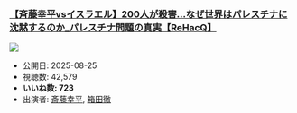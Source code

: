 ### [【斉藤幸平vsイスラエル】200人が殺害…なぜ世界はパレスチナに沈黙するのか_パレスチナ問題の真実【ReHacQ】](https://www.youtube.com/watch?v=sDwgzxWvwwg)
[![](https://img.youtube.com/vi/sDwgzxWvwwg/sddefault.jpg)](https://www.youtube.com/watch?v=sDwgzxWvwwg)
-   公開日: 2025-08-25
-   視聴数: 42,579
-   **いいね数: 723**
-   出演者: [斎藤幸平](/rehacq_fan/people/斎藤幸平 "wikilink"), [箱田徹](/rehacq_fan/people/箱田徹 "wikilink")
